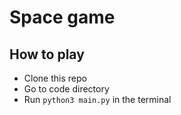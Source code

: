 # Space game
## How to play
* Clone this repo
* Go to code directory
* Run `python3 main.py` in the terminal